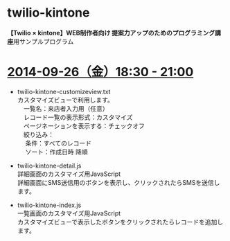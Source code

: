 twilio-kintone
==============

**【Twilio × kintone】WEB制作者向け 提案力アップのためのプログラミング講座**用サンプルプログラム

[2014-09-26（金）18:30 - 21:00](http://kandigi.doorkeeper.jp/events/14310)
==============

* twilio-kintone-customizeview.txt  
カスタマイズビューで利用します。  
　一覧名：来店者入力用（任意）  
　レコード一覧の表示形式：カスタマイズ  
　ページネーションを表示する：チェックオフ  
　絞り込み：  
　  条件：すべてのレコード  
　  ソート：作成日時 降順  

* twilio-kintone-detail.js  
詳細画面のカスタマイズ用JavaScript  
詳細画面にSMS送信用のボタンを表示し、クリックされたらSMSを送信します。  

* twilio-kintone-index.js  
一覧画面のカスタマイズ用JavaScript  
カスタマイズビューで表示したボタンをクリックされたらレコードを追加します。
